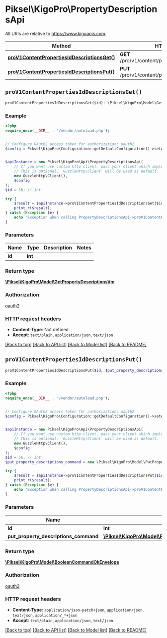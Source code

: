 # Piksel\KigoPro\PropertyDescriptionsApi

All URIs are relative to https://www.kigoapis.com.

Method | HTTP request | Description
------------- | ------------- | -------------
[**proV1ContentPropertiesIdDescriptionsGet()**](PropertyDescriptionsApi.md#proV1ContentPropertiesIdDescriptionsGet) | **GET** /pro/v1/content/properties/{id}/descriptions | 
[**proV1ContentPropertiesIdDescriptionsPut()**](PropertyDescriptionsApi.md#proV1ContentPropertiesIdDescriptionsPut) | **PUT** /pro/v1/content/properties/{id}/descriptions | 


## `proV1ContentPropertiesIdDescriptionsGet()`

```php
proV1ContentPropertiesIdDescriptionsGet($id): \Piksel\KigoPro\Model\GetPropertyDescriptionsVm
```



### Example

```php
<?php
require_once(__DIR__ . '/vendor/autoload.php');


// Configure OAuth2 access token for authorization: oauth2
$config = Piksel\KigoPro\Configuration::getDefaultConfiguration()->setAccessToken('YOUR_ACCESS_TOKEN');


$apiInstance = new Piksel\KigoPro\Api\PropertyDescriptionsApi(
    // If you want use custom http client, pass your client which implements `GuzzleHttp\ClientInterface`.
    // This is optional, `GuzzleHttp\Client` will be used as default.
    new GuzzleHttp\Client(),
    $config
);
$id = 56; // int

try {
    $result = $apiInstance->proV1ContentPropertiesIdDescriptionsGet($id);
    print_r($result);
} catch (Exception $e) {
    echo 'Exception when calling PropertyDescriptionsApi->proV1ContentPropertiesIdDescriptionsGet: ', $e->getMessage(), PHP_EOL;
}
```

### Parameters

Name | Type | Description  | Notes
------------- | ------------- | ------------- | -------------
 **id** | **int**|  |

### Return type

[**\Piksel\KigoPro\Model\GetPropertyDescriptionsVm**](../Model/GetPropertyDescriptionsVm.md)

### Authorization

[oauth2](../../README.md#oauth2)

### HTTP request headers

- **Content-Type**: Not defined
- **Accept**: `text/plain`, `application/json`, `text/json`

[[Back to top]](#) [[Back to API list]](../../README.md#endpoints)
[[Back to Model list]](../../README.md#models)
[[Back to README]](../../README.md)

## `proV1ContentPropertiesIdDescriptionsPut()`

```php
proV1ContentPropertiesIdDescriptionsPut($id, $put_property_descriptions_command): \Piksel\KigoPro\Model\BooleanCommandOkEnvelope
```



### Example

```php
<?php
require_once(__DIR__ . '/vendor/autoload.php');


// Configure OAuth2 access token for authorization: oauth2
$config = Piksel\KigoPro\Configuration::getDefaultConfiguration()->setAccessToken('YOUR_ACCESS_TOKEN');


$apiInstance = new Piksel\KigoPro\Api\PropertyDescriptionsApi(
    // If you want use custom http client, pass your client which implements `GuzzleHttp\ClientInterface`.
    // This is optional, `GuzzleHttp\Client` will be used as default.
    new GuzzleHttp\Client(),
    $config
);
$id = 56; // int
$put_property_descriptions_command = new \Piksel\KigoPro\Model\PutPropertyDescriptionsCommand(); // \Piksel\KigoPro\Model\PutPropertyDescriptionsCommand

try {
    $result = $apiInstance->proV1ContentPropertiesIdDescriptionsPut($id, $put_property_descriptions_command);
    print_r($result);
} catch (Exception $e) {
    echo 'Exception when calling PropertyDescriptionsApi->proV1ContentPropertiesIdDescriptionsPut: ', $e->getMessage(), PHP_EOL;
}
```

### Parameters

Name | Type | Description  | Notes
------------- | ------------- | ------------- | -------------
 **id** | **int**|  |
 **put_property_descriptions_command** | [**\Piksel\KigoPro\Model\PutPropertyDescriptionsCommand**](../Model/PutPropertyDescriptionsCommand.md)|  | [optional]

### Return type

[**\Piksel\KigoPro\Model\BooleanCommandOkEnvelope**](../Model/BooleanCommandOkEnvelope.md)

### Authorization

[oauth2](../../README.md#oauth2)

### HTTP request headers

- **Content-Type**: `application/json-patch+json`, `application/json`, `text/json`, `application/_*+json`
- **Accept**: `text/plain`, `application/json`, `text/json`

[[Back to top]](#) [[Back to API list]](../../README.md#endpoints)
[[Back to Model list]](../../README.md#models)
[[Back to README]](../../README.md)
